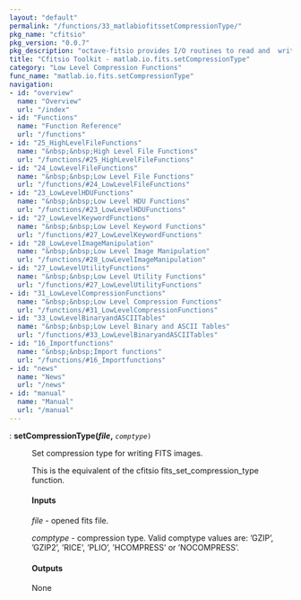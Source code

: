```yaml
---
layout: "default"
permalink: "/functions/33_matlabiofitssetCompressionType/"
pkg_name: "cfitsio"
pkg_version: "0.0.7"
pkg_description: "octave-fitsio provides I/O routines to read and  write FITS (Flexible Image Transport System) files."
title: "Cfitsio Toolkit - matlab.io.fits.setCompressionType"
category: "Low Level Compression Functions"
func_name: "matlab.io.fits.setCompressionType"
navigation:
- id: "overview"
  name: "Overview"
  url: "/index"
- id: "Functions"
  name: "Function Reference"
  url: "/functions"
- id: "25_HighLevelFileFunctions"
  name: "&nbsp;&nbsp;High Level File Functions"
  url: "/functions/#25_HighLevelFileFunctions"
- id: "24_LowLevelFileFunctions"
  name: "&nbsp;&nbsp;Low Level File Functions"
  url: "/functions/#24_LowLevelFileFunctions"
- id: "23_LowLevelHDUFunctions"
  name: "&nbsp;&nbsp;Low Level HDU Functions"
  url: "/functions/#23_LowLevelHDUFunctions"
- id: "27_LowLevelKeywordFunctions"
  name: "&nbsp;&nbsp;Low Level Keyword Functions"
  url: "/functions/#27_LowLevelKeywordFunctions"
- id: "28_LowLevelImageManipulation"
  name: "&nbsp;&nbsp;Low Level Image Manipulation"
  url: "/functions/#28_LowLevelImageManipulation"
- id: "27_LowLevelUtilityFunctions"
  name: "&nbsp;&nbsp;Low Level Utility Functions"
  url: "/functions/#27_LowLevelUtilityFunctions"
- id: "31_LowLevelCompressionFunctions"
  name: "&nbsp;&nbsp;Low Level Compression Functions"
  url: "/functions/#31_LowLevelCompressionFunctions"
- id: "33_LowLevelBinaryandASCIITables"
  name: "&nbsp;&nbsp;Low Level Binary and ASCII Tables"
  url: "/functions/#33_LowLevelBinaryandASCIITables"
- id: "16_Importfunctions"
  name: "&nbsp;&nbsp;Import functions"
  url: "/functions/#16_Importfunctions"
- id: "news"
  name: "News"
  url: "/news"
- id: "manual"
  name: "Manual"
  url: "/manual"
---
```

<dl class="first-deftypefn">
<dt class="deftypefn" id="index-setCompressionType_0028file_002c"><span class="category-def">: </span><span><strong class="def-name">setCompressionType(<var class="var">file</var>,</strong> <code class="def-code-arguments"><var class="var">comptype</var>)</code><a class="copiable-link" href="#index-setCompressionType_0028file_002c"></a></span></dt>
<dd><p>Set compression type for writing FITS images.
</p>
<p>This is the equivalent of the cfitsio fits_set_compression_type function.
</p>
<h4 class="subsubheading" id="Inputs"><span>Inputs<a class="copiable-link" href="#Inputs"></a></span></h4>
<p><var class="var">file</var> - opened fits file.
</p>
<p><var class="var">comptype</var> - compression type.
 Valid comptype values are: &rsquo;GZIP&rsquo;, &rsquo;GZIP2&rsquo;, &rsquo;RICE&rsquo;, &rsquo;PLIO&rsquo;, &rsquo;HCOMPRESS&rsquo; or &rsquo;NOCOMPRESS&rsquo;.
</p>
<h4 class="subsubheading" id="Outputs"><span>Outputs<a class="copiable-link" href="#Outputs"></a></span></h4>
<p>None
 </p></dd></dl>